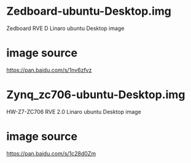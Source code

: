 # Zedboard-ubuntu-Desktop.img
 Zedboard RVE D Linaro ubuntu Desktop image

# image source
https://pan.baidu.com/s/1nv6zfvz

# Zynq_zc706-ubuntu-Desktop.img
 HW-Z7-ZC706 RVE 2.0 Linaro ubuntu Desktop image

# image source
https://pan.baidu.com/s/1c28d0Zm
